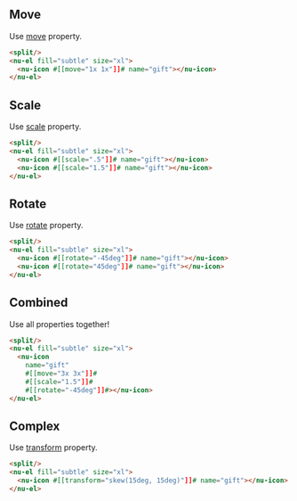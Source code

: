## Move

Use [move](../../reference/attributes/move.md) property.

```html
<split/>
<nu-el fill="subtle" size="xl">
  <nu-icon #[[move="1x 1x"]]# name="gift"></nu-icon>
</nu-el>
```

## Scale

Use [scale](../../reference/attributes/scale.md) property.

```html
<split/>
<nu-el fill="subtle" size="xl">
  <nu-icon #[[scale=".5"]]# name="gift"></nu-icon>
  <nu-icon #[[scale="1.5"]]# name="gift"></nu-icon>
</nu-el>
```

## Rotate

Use [rotate](../../reference/attributes/rotate.md) property.

```html
<split/>
<nu-el fill="subtle" size="xl">
  <nu-icon #[[rotate="-45deg"]]# name="gift"></nu-icon>
  <nu-icon #[[rotate="45deg"]]# name="gift"></nu-icon>
</nu-el>
```

## Combined

Use all properties together!

```html
<split/>
<nu-el fill="subtle" size="xl">
  <nu-icon
    name="gift"
    #[[move="3x 3x"]]#
    #[[scale="1.5"]]#
    #[[rotate="-45deg"]]#></nu-icon>
</nu-el>
```

## Complex

Use [transform](../../reference/attributes/transform.md) property.

```html
<split/>
<nu-el fill="subtle" size="xl">
  <nu-icon #[[transform="skew(15deg, 15deg)"]]# name="gift"></nu-icon>
</nu-el>
```
